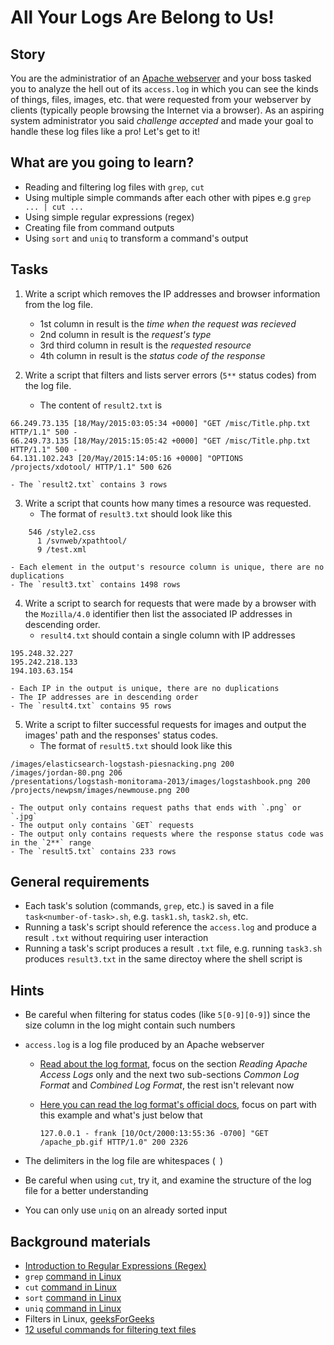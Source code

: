 # All Your Logs Are Belong to Us!

## Story

You are the administratior of an [Apache webserver](https://httpd.apache.org/) and your boss tasked you to analyze the hell out of its `access.log` in which you can see the kinds of things, files, images, etc. that were requested from your webserver by clients (typically people browsing the Internet via a browser).
As an aspiring system administrator you said *challenge accepted* and made your goal to handle these log files like a pro!
Let's get to it!

## What are you going to learn?

- Reading and filtering log files with `grep`, `cut`
- Using multiple simple commands after each other with pipes e.g `grep ... | cut ...`
- Using simple regular expressions (regex)
- Creating file from command outputs
- Using `sort` and `uniq` to transform a command's output

## Tasks

1. Write a script which removes the IP addresses and browser information from the log file.
    - 1st column in result is the *time when the request was recieved*
    - 2nd column in result is the *request's type*
    - 3rd third column in result is the *requested resource*
    - 4th column in result is the *status code of the response*

2. Write a script that filters and lists server errors (`5**` status codes) from the log file.
    - The content of `result2.txt` is

```
66.249.73.135 [18/May/2015:03:05:34 +0000] "GET /misc/Title.php.txt HTTP/1.1" 500 -
66.249.73.135 [18/May/2015:15:05:42 +0000] "GET /misc/Title.php.txt HTTP/1.1" 500 -
64.131.102.243 [20/May/2015:14:05:16 +0000] "OPTIONS /projects/xdotool/ HTTP/1.1" 500 626
```
    - The `result2.txt` contains 3 rows

3. Write a script that counts how many times a resource was requested.
    - The format of `result3.txt` should look like this

```
    546 /style2.css
      1 /svnweb/xpathtool/
      9 /test.xml
```
    - Each element in the output's resource column is unique, there are no duplications
    - The `result3.txt` contains 1498 rows

4. Write a script to search for requests that were made by a browser with the `Mozilla/4.0` identifier then list the associated IP addresses in descending order.
    - `result4.txt` should contain a single column with IP addresses

```
195.248.32.227
195.242.218.133
194.103.63.154
```
    - Each IP in the output is unique, there are no duplications
    - The IP addresses are in descending order
    - The `result4.txt` contains 95 rows

5. Write a script to filter successful requests for images and output the images' path and the responses' status codes.
    - The format of `result5.txt` should look like this

```
/images/elasticsearch-logstash-piesnacking.png 200
/images/jordan-80.png 206
/presentations/logstash-monitorama-2013/images/logstashbook.png 200
/projects/newpsm/images/newmouse.png 200
```
    - The output only contains request paths that ends with `.png` or `.jpg`
    - The output only contains `GET` requests
    - The output only contains requests where the response status code was in the `2**` range
    - The `result5.txt` contains 233 rows

## General requirements

- Each task's solution (commands, `grep`, etc.) is saved in a file `task<number-of-task>.sh`, e.g. `task1.sh`, `task2.sh`, etc.
- Running a task's script should reference the `access.log` and produce a result `.txt` without requiring user interaction
- Running a task's script produces a result `.txt` file, e.g. running `task3.sh` produces `result3.txt` in the same directoy where the shell script is

## Hints

- Be careful when filtering for status codes (like `5[0-9][0-9]`) since the size column in the log might contain such numbers
- `access.log` is a log file produced by an Apache webserver
  - [Read about the log format](https://www.sumologic.com/blog/apache-access-log/), focus on the section *Reading Apache Access Logs* only and the next two sub-sections *Common Log Format* and *Combined Log Format*, the rest isn't relevant now
  - [Here you can read the log format's official docs]((https://httpd.apache.org/docs/2.4/logs.html#accesslog)), focus on part with this example and what's just below that

    ```text
    127.0.0.1 - frank [10/Oct/2000:13:55:36 -0700] "GET /apache_pb.gif HTTP/1.0" 200 2326
    ```

- The delimiters in the log file are whitespaces (` `)
- Be careful when using `cut`, try it, and examine the structure of the log file for a better understanding
- You can only use `uniq` on an already sorted input

## Background materials

- <i class="far fa-exclamation"></i> [Introduction to Regular Expressions (Regex)](project/curriculum/materials/tutorials/introduction-to-regex.md)
- <i class="far fa-exclamation"></i> `grep` [command in Linux](https://www.geeksforgeeks.org/grep-command-in-unixlinux/)
- <i class="far fa-exclamation"></i> `cut` [command in Linux](https://www.geeksforgeeks.org/cut-command-linux-examples/)
- <i class="far fa-book-open"></i> `sort` [command in Linux](https://www.geeksforgeeks.org/sort-command-linuxunix-examples/)
- <i class="far fa-book-open"></i> `uniq` [command in Linux](https://www.geeksforgeeks.org/uniq-command-in-linux-with-examples/)
- <i class="far fa-book-open"></i> Filters in Linux, [geeksForGeeks](https://www.geeksforgeeks.org/filters-in-linux/)
- <i class="far fa-book-open"></i> [12 useful commands for filtering text files](https://www.tecmint.com/linux-file-operations-commands/)
